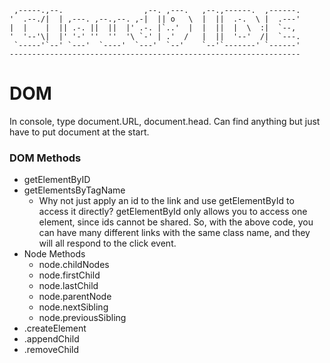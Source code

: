 
     ,-----.,--.                  ,--. ,---.   ,--.,------.  ,------.
    '  .--./|  | ,---. ,--.,--. ,-|  || o   \  |  ||  .-.  \ |  .---'
    |  |    |  || .-. ||  ||  |' .-. |`..'  |  |  ||  |  \  :|  `--, 
    '  '--'\|  |' '-' ''  ''  '\ `-' | .'  /   |  ||  '--'  /|  `---.
     `-----'`--' `---'  `----'  `---'  `--'    `--'`-------' `------'
    ----------------------------------------------------------------- 


# DOM
In console, type document.URL, document.head. 
Can find anything but just have to put document at the start.

### DOM Methods
* getElementByID
* getElementsByTagName
    * Why not just apply an id to the link and use getElementById to access it directly? getElementById only allows you to access one element, since ids cannot be shared. So, with the above code, you can have many different links with the same class name, and they will all respond to the click event.
* Node Methods
    * node.childNodes
    * node.firstChild
    * node.lastChild
    * node.parentNode
    * node.nextSibling
    * node.previousSibling
* .createElement
* .appendChild
* .removeChild